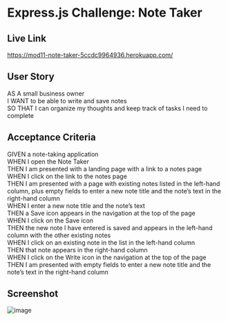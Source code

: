 # Express.js Challenge: Note Taker

## Live Link

https://mod11-note-taker-5ccdc9964936.herokuapp.com/
## User Story

AS A small business owner  
I WANT to be able to write and save notes  
SO THAT I can organize my thoughts and keep track of tasks I need to complete  

## Acceptance Criteria

GIVEN a note-taking application  
WHEN I open the Note Taker  
THEN I am presented with a landing page with a link to a notes page  
WHEN I click on the link to the notes page  
THEN I am presented with a page with existing notes listed in the left-hand column, plus empty fields to enter a new note title and the note’s text in the right-hand column  
WHEN I enter a new note title and the note’s text  
THEN a Save icon appears in the navigation at the top of the page  
WHEN I click on the Save icon  
THEN the new note I have entered is saved and appears in the left-hand column with the other existing notes  
WHEN I click on an existing note in the list in the left-hand column  
THEN that note appears in the right-hand column  
WHEN I click on the Write icon in the navigation at the top of the page  
THEN I am presented with empty fields to enter a new note title and the note’s text in the right-hand column  

## Screenshot

![image](https://github.com/andbostick/mod11-note-taker/assets/20637259/4c7f079c-cd5a-4f3c-bfa8-ea937c4ae34c)